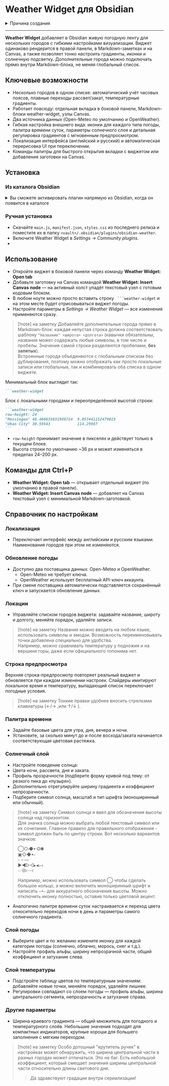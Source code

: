 # Weather Widget для Obsidian

<details>
<summary>Причина создания</summary>

Главной целью создания данного плагина было желание быстрым взглядом примерно понять какое время и погода в тех городах, где живут друзья или родственники.

Сначала я сделал большой dataviewjs скрипт. Он мне понравился, но как говорится, лучшее - враг хорошего. Я начал пытаться сделать его чуть красивее, чем получился на тот момент (мне он казался серым и мрачным) и понял, что подбирать HEX коды цветов для каждого градиента, а так же процент заполнения им общей строки - это очень утомительно и неэффективно.

А потом подумал, что не я один такой, кому может захотеться поставить погоду себе в канвас или на стартовой странице. Но подобных решений в репозитории плагинов на первый взгляд я не нашел.

Ну я и начал пытать GPT с этим виджетом =)

</details>

---

**Weather Widget** добавляет в Obsidian живую погодную ленту для нескольких городов с гибкими настройками визуализации. Виджет одинаково рендерится в правой панели, в Markdown-заметках и на Canvas, а также позволяет тонко настроить градиенты, иконки и солнечную подсветку. Дополнительные города можно подключать прямо внутри Markdown-блока, не меняя глобальный список.

## Ключевые возможности

- Несколько городов в одном списке: автоматический учёт часовых поясов, плавные переходы рассвет/закат, температурные градиенты.
- Работает повсюду: отдельная вкладка в боковой панели, Markdown-блоки weather-widget, узлы Canvas.
- Два источника данных (Open-Meteo по умолчанию и OpenWeather).
- Гибкая настройка внешнего вида: иконки для каждого типа погоды, палитра времени суток, параметры солнечного слоя и детальная регулировка градиентов с мгновенным предпросмотром.
- Локализация интерфейса (английский и русский) и автоматическая перерисовка UI при переключении.
- Команды палитры для быстрого открытия вкладки с виджетом или добавления заготовки на Canvas.

## Установка

### Из каталога Obsidian

<details>
<summary>Вы сможете активировать плагин напрямую из Obsidian, когда он появится в каталоге</summary>
- Откройте Settings -> Community plugins
- Нажмите Browse
- Найдите «Weather Widget»
- Установите и включите
- 
</details>

### Ручная установка

- Скачайте `main.js`, `manifest.json`, `styles.css` из последнего релиза и поместите их в папку `<vault>/.obsidian/plugins/obsidian-weather`.
- Включите Weather Widget в *Settings -> Community plugins.*
- 
## Использование

- Откройте виджет в боковой панели через команду **Weather Widget: Open tab**
- Добавьте заготовку на Canvas командой **Weather Widget: Insert Canvas node** — на активный холст упадёт текстовый узел с готовым кодовым блоком.
- В любом ноуте можно просто вставить строку ` ```weather-widget` и на этом месте будет отрисовываться виджет погоды.
- Настройте параметры в *Settings -> Weather Widget* — все изменения применяются сразу.

> [!note] на заметку
Добавляйте дополнительные города прямо в Markdown-блок: каждая непустая строка должна соответствовать шаблону `"Название" <широта> <долгота>` (кавычки обязательны, название может содержать любые символы, в том числе и пробелы. Значения самой строки разделяются пробелами, **без запятых**).\
 Встроенные города объединяются с глобальным списком без дублирования, поэтому можно отображать как просто локальные записи или глобальные, так и комбинировать оба списка в одном виджете.

Минимальный блок выглядит так:
~~~markdown
```weather-widget
~~~
Блок с локальными городами и переопределённой высотой строки:
~~~markdown
```weather-widget
row-height: 24
"Mossingen" 48.406635031986724  9.057441152479019
"Uhan City" 30.59543            114.29987
```
~~~
- `row-height` принимает значение в пикселях и действует только в текущем блоке.
- Высота строки по умолчанию ~36 px и может изменяться в пределах 24–200 px.

## Команды для Ctrl+P

- **Weather Widget: Open tab** — открывает отдельный виджет (по умолчанию в правой панели).
- **Weather Widget: Insert Canvas node** — добавляет на Canvas текстовый узел с минимальной Markdown-заготовкой.

## Справочник по настройкам

### Локализация

- Переключает интерфейс между английским и русским языками. Наименования городов при этом не изменяются.

### Обновление погоды

- Доступно два поставщика данных: Open-Meteo и OpenWeather.
  - Open-Meteo не требует ключа.
  - OpenWeather использует бесплатный API-ключ аккаунта.
- При смене поставщика автоматически подставляется сохранённый ключ и запускается обновление данных.

### Локации
- Управляйте списком городов виджета: задавайте название, широту и долготу, меняйте порядок, удаляйте записи.

> [!note] на заметку
Названия можно вводить на любом языке, использовать символы и эмодзи.
Возможность переименовывать точки добавлена специально для удобства.\
Например, можно сравнивать температуру у подножия и на вершине горы, даже если официального топонима нет.

### Строка предпросмотра

Верхняя строка-предпросмотр повторяет реальный виджет и обновляется при каждом изменении настроек. Слайдеры имитируют локальное время и температуру, выпадающий список переключает погодные условия.

> [!note] на заметку
Тонкие правки удобнее вносить стрелками клавиатуры (←/→ ,или ↑/↓ ).

### Палитра времени 

- Задайте базовые цвета для утра, дня, вечера и ночи.
- Установите, за сколько минут до и после восхода/заката начинается соответствующая цветовая растяжка.

### Солнечный слой

- Настройте поведение солнца:
- Цвета ночи, рассвета, дня и заката.
- Профиль прозрачности (подберите форму кривой под тему: от резкого пика до «пузыря»).
- Дополнительно отрегулируйте ширину градиента и коэффициент непрозрачности.
- Подберите символ солнца, масштаб и тип шрифта (моноширинный или обычный).

> [!note] на заметку
Символ солнца я ввел для обозначения высоты солнца над горизонтом.\
Для значка солнца можно выбрать любой текстовый символ или их сочетание. Главное правило для правильного отображения - символ должен быть по центру строки. Вот несколько вариантов значков:
> 
> ◯○৹●•·◎◉\
> ▣◇◆▪▫\
> \- – —\
> ►◄▻◅▸◂▹◃\
> ⋯Θ⊢⊣
> 
> Например, можно использовать символ ◯ чтобы сделать большое кольцо, а можно включить моноширинный шрифт и написать `—•—` для аккуратного обозначения высоты.
Можно отключить иконку полностью, оставив только цветовой акцент.

- Аналогично палитре времени суток настраивается и переход цвета относительно переходов ночи в день и параметры самого солнечного градиента.

### Слой погоды

- Выберите цвет и по желанию измените иконку для каждой категории погоды (солнечно, облачно, морось, снег и т.д.).
- Настройте профиль альфы, ширину непрозрачной части, общий коэффициент и затухание слева.

### Слой температуры

- Подстройте таблицу цветов по температурным значениям: добавляйте новые точки, меняйте порядок, удаляйте лишнее.
- Регулировки совпадают со слоем погоды — профиль альфы, ширина центрального сегмента, непрозрачность и затухание справа.

### Другие параметры

- Ширина краевого градиента — общий множитель для погодного и температурного слоёв. Небольшие значения подходят для компактных индикаторов, крупные хороши для большего заполнения с мягким переходом.

> [!note] на заметку
Особо дотошный "крутитель ручек" в настройках может обнаружить, что ширина центральной части в разных городах может отличаться. Это не баг. Есть небольшой коэффициент, который смещает значения ширины центральной части относительно длины светового дня.
> > Да здравствуют градации внутри сериализации!